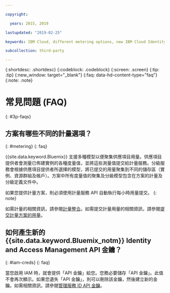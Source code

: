 ```yaml
---

copyright:

  years: 2015, 2019

lastupdated: "2019-02-25"

keywords: IBM Cloud, different metering options, new IBM Cloud Identity, faqs 

subcollection: third-party

---
```


{:shortdesc: .shortdesc}
{:codeblock: .codeblock}
{:screen: .screen}
{:tip: .tip}
{:new_window: target="_blank"}
{:faq: data-hd-content-type="faq"}
{:note: .note}

# 常見問題 (FAQ)
{: #3p-faqs}

## 方案有哪些不同的計量選項？
{: #metering}
{: faq}

{{site.data.keyword.Bluemix}} 支援多種模型以便聚集供應項目用量。供應項目提供者會測量已佈建實例的各種度量值，並將這些測量值提交給計量服務。分級服務會根據供應項目提供者所選擇的模型，將已提交的用量聚集到不同的儲存區（實例、資源群組及帳戶）。方案中所有度量值的聚集及分級模型包含在方案的計量及分級定義文件中。

如果您提供計量方案，則必須使用計量服務 API 自動執行每小時用量提交。
{: note}

如需計量的相關資訊，請參閱[計量整合](/docs/third-party?topic=third-party-meteringintera#meteringintera)。如需提交計量用量的相關資訊，請參閱[提交計量方案的用量](/docs/third-party?topic=third-party-submitusage#submitusage)。

## 如何產生新的 {{site.data.keyword.Bluemix_notm}} Identity and Access Management API 金鑰？
{: #iam-creds}
{: faq}

當您啟用 IAM 時，就會提供「API 金鑰」給您。您務必要儲存「API 金鑰」。此值不會再次顯示。如果您遺失「API 金鑰」，則可以刪除該金鑰，然後建立新的金鑰。如需相關資訊，請參閱[管理服務 ID API 金鑰](/docs/iam?topic=iam-serviceidapikeys#serviceidapikeys)。 


